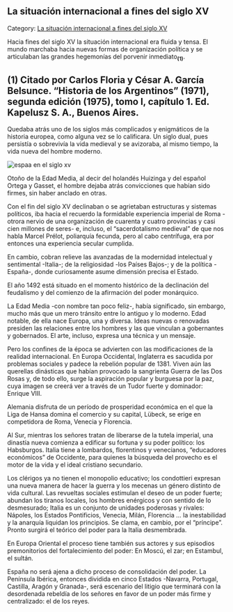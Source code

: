 ## La situación internacional a fines del siglo XV

Category: [La situación internacional a fines del siglo XV](http://descubrircorrientes.com.ar/2012/index.php/2439-historia-desde-el-origen-hasta-1814/tierra-argentina-1492-1588/la-aventura-del-rio-de-la-plata/espana-en-el-mundo/la-situacion-internacional-a-fines-del-siglo-xv)

Hacia fines del siglo XV la situación internacional era fluida y tensa. El mundo marchaba hacia nuevas formas de organización política y se articulaban las grandes hegemonías del porvenir inmediato<sub><strong>(1)</strong></sub>.

## **(1)** Citado por Carlos Floria y César A. García Belsunce. “Historia de los Argentinos” (1971), segunda edición (1975), tomo I, capítulo 1. Ed. Kapelusz S. A., Buenos Aires.

Quedaba atrás uno de los siglos más complicados y enigmáticos de la historia europea, como alguna vez se lo calificara. Un siglo dual, pues persistía o sobrevivía la vida medieval y se avizoraba, al mismo tiempo, la vida nueva del hombre moderno.

![espaa en el siglo xv](http://descubrircorrientes.com.ar/2012/index.php/2439-historia-desde-el-origen-hasta-1814/tierra-argentina-1492-1588/la-aventura-del-rio-de-la-plata/espana-en-el-mundo/images/fotos_de_historia_regional/espaa%20en%20el%20siglo%20xv.jpg)

Otoño de la Edad Media, al decir del holandés Huizinga y del español Ortega y Gasset, el hombre dejaba atrás convicciones que habían sido firmes, sin haber anclado en otras.

Con el fin del siglo XV declinaban o se agrietaban estructuras y sistemas políticos, iba hacia el recuerdo la formidable experiencia imperial de Roma -otrora nervio de una organización de cuarenta y cuatro provincias y casi cien millones de seres- e, incluso, el “sacerdotalismo medieval” de que nos habla Marcel Prélot, poliarquía fecunda, pero al cabo centrífuga, era por entonces una experiencia secular cumplida.  

En cambio, cobran relieve las avanzadas de la modernidad intelectual y sentimental -Italia-; de la religiosidad -los Países Bajos-; y de la política -España-, donde curiosamente asume dimensión precisa el Estado.

El año 1492 está situado en el momento histórico de la declinación del feudalismo y del comienzo de la afirmación del poder monárquico.

La Edad Media -con nombre tan poco feliz-, había significado, sin embargo, mucho más que un mero tránsito entre lo antiguo y lo moderno. Edad notable, de ella nace Europa, una y diversa. Ideas nuevas o renovadas presiden las relaciones entre los hombres y las que vinculan a gobernantes y gobernados. El arte, incluso, expresa una técnica y un mensaje.

Pero los confines de la época se advierten con las modificaciones de la realidad internacional. En Europa Occidental, Inglaterra es sacudida por problemas sociales y padece la rebelión popular de 1381. Viven aún las querellas dinásticas que habían provocado la sangrienta Guerra de las Dos Rosas y, de todo ello, surge la aspiración popular y burguesa por la paz, cuya imagen se creerá ver a través de un Tudor fuerte y dominador: Enrique VIII.

Alemania disfruta de un período de prosperidad económica en el que la Liga de Hansa domina el comercio y su capital, Lübeck, se erige en competidora de Roma, Venecia y Florencia.

Al Sur, mientras los señores tratan de liberarse de la tutela imperial, una dinastía nueva comienza a edificar su fortuna y su poder político: los Habsburgos. Italia tiene a lombardos, florentinos y venecianos, “educadores económicos” de Occidente, para quienes la búsqueda del provecho es el motor de la vida y el ideal cristiano secundario.

Los clérigos ya no tienen el monopolio educativo; los condottieri expresan una nueva manera de hacer la guerra y los mecenas un género distinto de vida cultural. Las revueltas sociales estimulan el deseo de un poder fuerte; abundan los tiranos locales, los hombres enérgicos y con sentido de lo desmesurado; Italia es un conjunto de unidades poderosas y rivales: Nápoles, los Estados Pontificios, Venecia, Milán, Florencia ... la inestabilidad y la anarquía liquidan los principios. Se clama, en cambio, por el “príncipe”. Pronto surgirá el teórico del poder para la Italia desmembrada.

En Europa Oriental el proceso tiene también sus actores y sus episodios premonitorios del fortalecimiento del poder: En Moscú, el zar; en Estambul, el sultán.

España no será ajena a dicho proceso de consolidación del poder. La Península Ibérica, entonces dividida en cinco Estados -Navarra, Portugal, Castilla, Aragón y Granada-, será escenario del litigio que terminará con la desordenada rebeldía de los señores en favor de un poder más firme y centralizado: el de los reyes.
